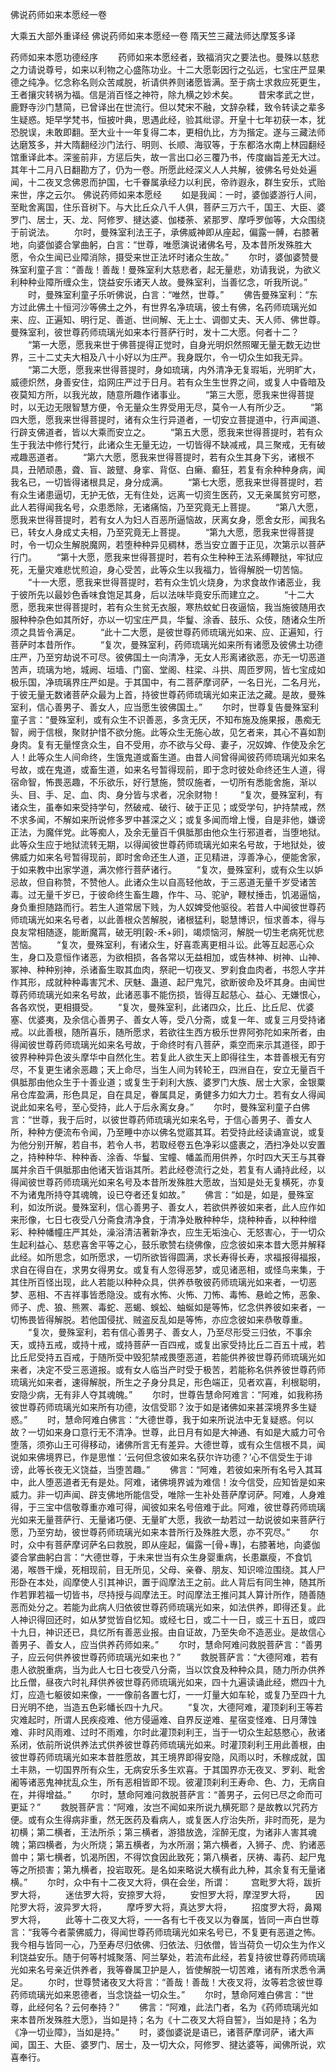 佛说药师如来本愿经一卷


大乘五大部外重译经
佛说药师如来本愿经一卷
隋天竺三藏法师达摩笈多译


药师如来本愿功德经序
　　药师如来本愿经者，致福消灾之要法也。曼殊以慈悲之力请说尊号，如来以利物之心盛陈功业。十二大愿彰因行之弘远，七宝庄严显果德之纯净。忆念称名则众苦咸脱，祈请供养则诸愿皆满。至于病士求救应死更生，王者攘灾转祸为福。信是消百怪之神符，除九横之妙术矣。
　　昔宋孝武之世，鹿野寺沙门慧简，已曾译出在世流行。但以梵宋不融，文辞杂糅，致令转读之辈多生疑惑。矩早学梵书，恒披叶典，思遇此经，验其纰谬。开皇十七年初获一本，犹恐脱误，未敢即翻。至大业十一年复得二本，更相仇比，方为揩定。遂与三藏法师达磨笈多，并大隋翻经沙门法行、明则、长顺、海驭等，于东都洛水南上林园翻经馆重译此本。深鉴前非，方惩后失，故一言出口必三覆乃书，传度幽旨差无大过。其年十二月八日翻勘方了，仍为一卷。所愿此经深义人人共解，彼佛名号处处遍闻，十二夜叉念佛恩而护国，七千眷属承经力以利民，帝祚遐永，群生安乐，式贻来世，序之云尔。
佛说药师如来本愿经
　　如是我闻：一时，婆伽婆游行人间，至毗舍离国，住乐音树下。与大比丘众八千人俱，菩萨三万六千，国王、大臣、婆罗门、居士，天、龙、阿修罗、揵达婆、伽楼荼、紧那罗、摩呼罗伽等，大众围绕于前说法。
　　尔时，曼殊室利法王子，承佛威神即从座起，偏露一髆，右膝著地，向婆伽婆合掌曲躬，白言：“世尊，唯愿演说诸佛名号，及本昔所发殊胜大愿，令众生闻已业障消除，摄受来世正法坏时诸众生故。”
　　尔时，婆伽婆赞曼殊室利童子言：“善哉！善哉！曼殊室利大慈悲者，起无量悲，劝请我说，为欲义利种种业障所缠众生，饶益安乐诸天人故。曼殊室利，当善忆念，听我所说。”
　　时，曼殊室利童子乐听佛说，白言：“唯然，世尊。”
　　佛告曼殊室利：“东方过此佛土十恒河沙等佛土之外，有世界名净琉璃，彼土有佛，名药师琉璃光如来、应、正遍知、明行足、善逝、世间解、无上士、调御丈夫、天人师、佛世尊。曼殊室利，彼世尊药师琉璃光如来本行菩萨行时，发十二大愿。何者十二？
　　“第一大愿，愿我来世于佛菩提得正觉时，自身光明炽然照曜无量无数无边世界，三十二丈夫大相及八十小好以为庄严。我身既尔，令一切众生如我无异。
　　“第二大愿，愿我来世得菩提时，身如琉璃，内外清净无复瑕垢，光明旷大，威德炽然，身善安住，焰网庄严过于日月。若有众生生世界之间，或复人中昏暗及夜莫知方所，以我光故，随意所趣作诸事业。
　　“第三大愿，愿我来世得菩提时，以无边无限智慧方便，令无量众生界受用无尽，莫令一人有所少乏。
　　“第四大愿，愿我来世得菩提时，诸有众生行异道者，一切安立菩提道中，行声闻道、行辟支佛道者，皆以大乘而安立之。
　　“第五大愿，愿我来世得菩提时，若有众生于我法中修行梵行，此诸众生无量无边，一切皆得不缺减戒，具三聚戒，无有破戒趣恶道者。
　　“第六大愿，愿我来世得菩提时，若有众生其身下劣，诸根不具，丑陋顽愚，聋、盲、跛躄、身挛、背伛、白癞、癫狂，若复有余种种身病，闻我名已，一切皆得诸根具足，身分成满。
　　“第七大愿，愿我来世得菩提时，若有众生诸患逼切，无护无依，无有住处，远离一切资生医药，又无亲属贫穷可愍，此人若得闻我名号，众患悉除，无诸痛恼，乃至究竟无上菩提。
　　“第八大愿，愿我来世得菩提时，若有女人为妇人百恶所逼恼故，厌离女身，愿舍女形，闻我名已，转女人身成丈夫相，乃至究竟无上菩提。
　　“第九大愿，愿我来世得菩提时，令一切众生解脱魔网，若堕种种异见稠林，悉当安立置于正见，次第示以菩萨行门。
　　“第十大愿，愿我来世得菩提时，若有众生种种王法系缚鞭挞，牢狱应死，无量灾难悲忧煎迫，身心受苦，此等众生以我福力，皆得解脱一切苦恼。
　　“十一大愿，愿我来世得菩提时，若有众生饥火烧身，为求食故作诸恶业，我于彼所先以最妙色香味食饱足其身，后以法味毕竟安乐而建立之。
　　“十二大愿，愿我来世得菩提时，若有众生贫无衣服，寒热蚊虻日夜逼恼，我当施彼随用衣服种种杂色如其所好，亦以一切宝庄严具，华鬘、涂香、鼓乐、众伎，随诸众生所须之具皆令满足。
　　“此十二大愿，是彼世尊药师琉璃光如来、应、正遍知，行菩萨时本昔所作。
　　“复次，曼殊室利，药师琉璃光如来所有诸愿及彼佛土功德庄严，乃至穷劫说不可尽。彼佛国土一向清净，无女人形离诸欲恶，亦无一切恶道苦声，琉璃为地，城阙、垣墙、门窗、堂阁、柱梁、斗拱、周匝罗网，皆七宝成如极乐国，净琉璃界庄严如是。于其国中，有二菩萨摩诃萨，一名日光，二名月光，于彼无量无数诸菩萨众最为上首，持彼世尊药师琉璃光如来正法之藏。是故，曼殊室利，信心善男子、善女人，应当愿生彼佛国土。”
　　尔时，世尊复告曼殊室利童子言：“曼殊室利，或有众生不识善恶，多贪无厌，不知布施及施果报，愚痴无智，阙于信根，聚财护惜不欲分施。此等众生无施心故，见乞者来，其心不喜如割身肉。复有无量悭贪众生，自不受用，亦不欲与父母、妻子，况奴婢、作使及余乞人！此等众生人间命终，生饿鬼道或畜生道。由昔人间曾得闻彼药师琉璃光如来名号故，或在鬼道，或畜生道，如来名号暂得现前，即于念时彼处命终还生人道，得宿命智，怖畏恶趣，不乐欲乐，好行慧施，赞叹施者，一切所有悉能舍施，渐以头、目、手、足、血、肉、身分皆与求者，况余财物！
　　“复次，曼殊室利，有诸众生，虽奉如来受持学句，然破戒、破行、破于正见；或受学句，护持禁戒，然不求多闻，不解如来所说修多罗中甚深之义；或复多闻而增上慢，自是非他，嫌谤正法，为魔伴党。此等痴人，及余无量百千俱胝那由他众生行邪道者，当堕地狱。此等众生应于地狱流转无期，以得闻彼世尊药师琉璃光如来名号故，于地狱处，彼佛威力如来名号暂得现前，即时舍命还生人道，正见精进，淳善净心，便能舍家，于如来教中出家学道，满次修行菩萨诸行。
　　“复次，曼殊室利，或有众生以妒忌故，但自称赞，不赞他人。此诸众生以自高轻他故，于三恶道无量千岁受诸苦毒。过无量千岁已，于彼命终生畜生趣，作牛、马、驼驴，鞭杖捶击，饥渴逼恼，身负重担随路而行。若生人道常居下贱，为人奴婢受他驱役。若昔人中闻彼世尊药师琉璃光如来名号者，以此善根众苦解脱，诸根猛利，聪慧博识，恒求善本，得与良友常相随逐，能断魔罥，破无明[穀-禾+卵]，竭烦恼河，解脱一切生老病死忧悲苦恼。
　　“复次，曼殊室利，有诸众生，好喜乖离更相斗讼。此等互起恶心众生，身口及意恒作诸恶，为欲相损，各各常以无益相加，或告林神、树神、山神、冢神、种种别神，杀诸畜生取其血肉，祭祀一切夜叉、罗刹食血肉者，书怨人字并作其形，成就种种毒害咒术、厌魅、蛊道、起尸鬼咒，欲断彼命及坏其身。由闻世尊药师琉璃光如来名号故，此诸恶事不能伤损，皆得互起慈心、益心、无嫌恨心，各各欢悦，更相摄受。
　　“复次，曼殊室利，此诸四众，比丘、比丘尼、优婆塞、优婆夷，及余信心善男子、善女人等，受八分斋，或复一年、或复三月受持诸戒。以此善根，随所喜乐，随所愿求，若欲往生西方极乐世界阿弥陀如来所者，由得闻彼世尊药师琉璃光如来名号故，于命终时有八菩萨，乘空而来示其道径，即于彼界种种异色波头摩华中自然化生。若复此人欲生天上即得往生，本昔善根无有穷尽，不复更生诸余恶趣；天上命尽，当生人间为转轮王，四洲自在，安立无量百千俱胝那由他众生于十善业道；或复生于刹利大族、婆罗门大族、居士大家，金银粟帛仓库盈满，形色具足，自在具足，眷属具足，勇健多力如大力士。若有女人得闻说此如来名号，至心受持，此人于后永离女身。”
　　尔时，曼殊室利童子白佛言：“世尊，我于后时，以彼世尊药师琉璃光如来名号，于信心善男子、善女人所，种种方便流布令闻，乃至睡中亦以佛名觉寤其耳。若受持此经读诵宣说，或复为他分别开解，若自书，若令人书，若取经卷五色净彩以盛裹之，洒扫净处以安置之，持种种华、种种香、涂香、华鬘、宝幢、幡盖而用供养，尔时四大天王与其眷属并余百千俱胝那由他诸天皆诣其所。若此经卷流行之处，若复有人诵持此经，以得闻彼世尊药师琉璃光如来名号及本昔所发殊胜大愿故，当知是处无复横死，亦复不为诸鬼所持夺其魂魄，设已夺者还复如故。”
　　佛言：“如是，如是，曼殊室利，如汝所说。曼殊室利，信心善男子、善女人，若欲供养彼如来者，此人应作如来形像，七日七夜受八分斋食清净食，于清净处散种种华，烧种种香，以种种缯彩、种种幡幢庄严其处，澡浴清洁著新净衣，应生无垢浊心、无怒害心，于一切众生起利益心、慈悲喜舍平等之心，鼓乐歌赞右绕佛像，应念彼如来本昔大愿并解释此经。如所思念，如所愿求，一切所欲皆得圆满，求长寿得长寿，求福报得福报，求自在得自在，求男女得男女。或复有人忽得恶梦，或见诸恶相，或怪鸟来集，于其住所百怪出现，此人若能以种种众具，供养恭敬彼药师琉璃光如来者，一切恶梦、恶相、不吉祥事皆悉隐没。或有水怖、火怖、刀怖、毒怖、悬崄之怖，恶象、师子、虎、狼、熊罴、毒蛇、恶蝎、蜈蚣、蚰蜒如是等怖，忆念供养彼如来者，一切怖畏皆得解脱。若他国侵扰、贼盗反乱如是等怖，亦应念彼如来恭敬尊重。
　　“复次，曼殊室利，若有信心善男子、善女人，乃至尽形受三归依，不事余天，或持五戒，或持十戒，或持菩萨一百四戒，或复出家受持比丘二百五十戒，若比丘尼受持五百戒，于随所受中毁犯禁戒畏堕恶道，若能供养彼世尊药师琉璃光如来者，决定不受三恶道报。或有女人临当产时受于极苦，若能称名供养彼世尊药师琉璃光如来者，速得解脱，所生之子身分具足，形色端正，见者欢喜，利根聪明，安隐少病，无有非人夺其魂魄。”
　　尔时，世尊告慧命阿难言：“阿难，如我称扬彼世尊药师琉璃光如来所有功德，汝信受耶？汝于如是诸佛如来甚深境界多生疑惑。”
　　时，慧命阿难白佛言：“大德世尊，我于如来所说法中无复疑惑。何以故？一切如来身口意行无不清净。世尊，此日月有如是大神通、有如是大威力可令堕落，须弥山王可得移动，诸佛所言无有差异。大德世尊，或有众生信根不具，闻说如来佛境界已，作是思惟：‘云何但念彼如来名获尔许功德？’心不信受生于诽谤，此等长夜无义饶益，当堕苦趣。”
　　佛言：“阿难，若彼如来所有名号入其耳中，此人堕恶道者无有是处。阿难，诸佛境界诚为难信！汝今信受，应知皆是如来威力。非一切声闻、辟支佛地所能信受，唯除一生补处菩萨摩诃萨。阿难，人身难得，于三宝中信敬尊重亦难可得，闻彼如来名号倍难于此。阿难，彼世尊药师琉璃光如来无量菩萨行、无量诸巧便、无量旷大愿，我欲一劫若过一劫说彼如来菩萨行愿，乃至穷劫，彼世尊药师琉璃光如来本昔所行及殊胜大愿，亦不究尽。”
　　尔时，众中有菩萨摩诃萨名曰救脱，即从座起，偏露一[骨+專]，右膝著地，向婆伽婆合掌曲躬白言：“大德世尊，于未来世当有众生身婴重病，长患羸瘦，不食饥渴，喉唇干燥，死相现前，目无所见，父母、亲眷、朋友、知识啼泣围绕。其人尸形卧在本处，阎摩使人引其神识，置于阎摩法王之前。此人背后有同生神，随其所作若罪若福一切皆书，尽持授与阎摩法王。时阎摩法王推问其人算计所作，随善随恶而处分之。若能为此病人归依彼世尊药师琉璃光如来，如法供养，即得还复。此人神识得回还时，如从梦觉皆自忆知。或经七日，或二十一日，或三十五日，或四十九日，神识还已，具忆所有善恶业报。由自证故，乃至失命不造恶业。是故信心善男子、善女人，应当供养药师如来。”
　　尔时，慧命阿难问救脱菩萨言：“善男子，应云何供养彼世尊药师琉璃光如来也？”
　　救脱菩萨言：“大德阿难，若有患人欲脱重病，当为此人七日七夜受八分斋，当以饮食及种种众具，随力所办供养比丘僧，昼夜六时礼拜供养彼世尊药师琉璃光如来，四十九遍读诵此经，燃四十九灯，应造七躯彼如来像，一一像前各置七灯，一一灯量大如车轮，或复乃至四十九日光明不绝，当造五色彩幡长四十九尺。
　　“复次，大德阿难，灌顶刹利王等若灾难起时，所谓人民疾疫难、他方侵逼难、自界反逆难、星宿变怪难、日月薄蚀难、非时风雨难、过时不雨难，尔时此灌顶刹利王，当于一切众生起慈愍心，赦诸系闭，依前所说供养法式供养彼世尊药师琉璃光如来。时灌顶刹利王用此善根，由彼世尊药师琉璃光如来本昔胜愿故，其王境界即得安隐，风雨以时，禾稼成就，国土丰熟，一切国界所有众生，无病安乐多生欢喜。于其国界亦无夜叉、罗刹、毗舍阇等诸恶鬼神扰乱众生，所有恶相皆即不现。彼灌顶刹利王寿命、色、力，无病自在，并得增益。”
　　尔时，慧命阿难问救脱菩萨言：“善男子，云何已尽之命而可更延？”
　　救脱菩萨言：“阿难，汝岂不闻如来所说九横死耶？是故教以咒药方便。或有众生得病非重，然无医药及看病人，或复医人疗治失所，非时而死，是为初横；第二横者，王法所杀；第三横者，游猎放逸，淫醉无度，为诸非人害其魂魄；第四横者，为火所烧；第五横者，为水所溺；第六横者，入狮子、虎、豹诸恶兽中；第七横者，饥渴所困，不得饮食因此致死；第八横者，厌祷、毒药、起尸鬼等之所损害；第九横者，投岩取死。是名如来略说大横有此九种，其余复有无量诸横。”
　　尔时，众中有十二夜叉大将，俱在会坐，所谓：
　　宫毗罗大将，跋折罗大将，
　　迷佉罗大将，安捺罗大将，
　　安怛罗大将，摩涅罗大将，
　　因陀罗大将，波异罗大将，
　　摩呼罗大将，真达罗大将，
　　招度罗大将，鼻羯罗大将，
　　此等十二夜叉大将，一一各有七千夜叉以为眷属，皆同一声白世尊言：“我等今者蒙佛威力，得闻世尊药师琉璃光如来名号已，不复更有恶道之怖。我今相与皆同一心，乃至寿尽归依佛、归依法、归依僧，皆当荷负一切众生为作义利饶益安乐。随于何等村城聚落、阿兰拏处，若流布此经，若复持彼世尊药师琉璃光如来名号亲近供养者，我等眷属卫护是人，皆使解脱一切苦难，诸有所求悉令满足。
　　尔时，世尊赞诸夜叉大将言：“善哉！善哉！大夜叉将，汝等若念彼世尊药师琉璃光如来恩德者，当念饶益一切众生。”
　　尔时，慧命阿难白佛言：“世尊，此经何名？云何奉持？”
　　佛言：“阿难，此法门者，名为《药师琉璃光如来本昔所发殊胜大愿》，当如是持；名为《十二夜叉大将自誓》，当如是持；名为《净一切业障》，当如是持。”
　　时，婆伽婆说是语已，诸菩萨摩诃萨，诸大声闻，国王、大臣、婆罗门、居士，及一切大众，阿修罗、揵达婆等，闻佛所说，欢喜奉行。


